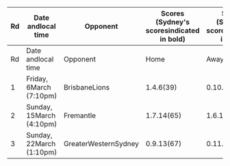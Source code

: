 |Rd|Date andlocal time|Opponent|Scores (Sydney's scoresindicated in bold)|Scores (Sydney's scoresindicated in bold)|Scores (Sydney's scoresindicated in bold)|Venue|Attendance|Ref|
|--|--|--|--|--|--|--|--|--|
|Rd|Date andlocal time|Opponent|Home|Away|Result|Venue|Attendance|Ref|
|1|Friday, 6March (7:10pm)|BrisbaneLions|1.4.6(39)|0.10.15(75)|Lost by36 points|Coffs HarbourInternationalStadium (H)|4,077|[1]|
|2|Sunday, 15March (4:10pm)|Fremantle|1.7.14(65)|1.6.11(56)|Won by9 points|Drummoyne Oval(H)|4,343|[2]|
|3|Sunday, 22March (1:10pm)|GreaterWesternSydney|0.9.13(67)|0.11.7(73)|Won by6 points|StarTrack Ova l(A)||[3]|